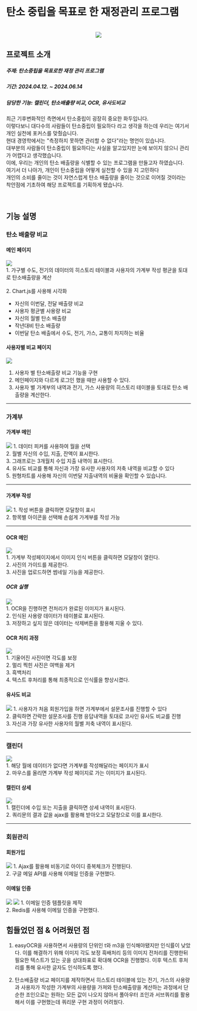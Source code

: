 # 탄소 중립을 목표로 한 재정관리 프로그램
<p align="center">
  <br>
 <img src="https://raw.githubusercontent.com/KangSeongJun98/KangSeongJun98.github.io/main/assets/img/portfolio/detail/Carbonbudget/%EB%A9%94%EC%9D%B8.png">
  <br>
</p>

## 프로젝트 소개

<p align="justify">
<h5>주제: 탄소중립을 목표로한 재정 관리 프로그램</h5>
<h5>기간: 2024.04.12. ~
2024.06.14</h5>
<h5>담당한 기능: 캘린더, 탄소배출량 비교, OCR, 유사도비교</h5>

<p>최근 기후변화적인 측면에서 탄소중립이 굉장히 중요한 화두입니다.<br> 이렇다보니 대다수의 사람들이 탄소중립이 필요하다 라고 생각을 하는데 우리는 여기서 개인 실천에 포커스를 맞췄습니다.<br>
현대 경영학에서는 "측정하지 못하면 관리할 수 없다"라는 명언이 있습니다.<br>
대부분의 사람들이 탄소중립이 필요하다는 사실을 알고있지만 눈에 보이지 않으니 관리가 어렵다고 생각했습니다.<br>
이에, 우리는 개인의 탄소 배출량을 식별할 수 있는 프로그램을 만들고자 하였습니다.<br>
여기서 더 나아가, 개인이 탄소중립을 어떻게 실천할 수 있을 지 고민하다 <br>
개인의 소비를 줄이는 것이 자연스럽게 탄소 배출량을 줄이는 것으로 이어질 것이라는 착안점에 기초하여 해당 프로젝트를 기획하게 됐습니다. 
</p>

</p>
<br>

## 기능 설명
### 탄소 배출량 비교
#### 메인 페이지
<img src="https://raw.githubusercontent.com/KangSeongJun98/KangSeongJun98.github.io/main/assets/img/portfolio/detail/Carbonbudget/%EB%A9%94%EC%9D%B8.png">
<br>
1. 가구별 수도, 전기의 데이터의 히스토리 테이블과 사용자의 가계부 작성 평균을 토대로 탄소배출량을 계산<br /><br />
2. Chart.js를 사용해 시각화<br />

- 자신의 이번달, 전달 배출량 비교<br />
- 사용자 평균별 사용량 비교<br />
- 자신의 월별 탄소 배출량<br />
- 작년대비 탄소 배출량<br />
- 이번달 탄소 배출에서 수도, 전기, 가스, 교통이 차지하는 비율 <br />

#### 사용자별 비교 페이지
<img src="https://raw.githubusercontent.com/KangSeongJun98/KangSeongJun98.github.io/main/assets/img/portfolio/detail/Carbonbudget/%ED%83%84%EC%86%8C%EB%B0%B0%EC%B6%9C%EB%9F%89%EB%B9%84%EA%B5%90.png"><br />
1. 사용자 별 탄소배출량 비교 기능을 구현
2. 메인페이지와 다르게 로그인 했을 때만 사용할 수 있다.
3. 사용자 별 가계부의 내역과 전기, 가스 사용량의 히스토리 테이블을 토대로 탄소 배출량을 계산한다.
<hr>

### 가계부
#### 가계부 메인
<img src="https://raw.githubusercontent.com/KangSeongJun98/KangSeongJun98.github.io/main/assets/img/portfolio/detail/Carbonbudget/%EA%B0%80%EA%B3%84%EB%B6%80.png">
1. 데이터 피커를 사용하여 월을 선택<br />
2. 월별 자신의 수입, 지출, 잔액이 표시한다. <br />
3. 그래프로는 3개월치 수입 지출 내역이 표시한다. <br />
4. 유사도 비교를 통해 자신과 가장 유사한 사용자의 저축 내역을 비교할 수 있다 <br />
5. 원형차트를 사용해 자신의 이번달 지출내역의 비율을 확인할 수 있습니다. <br />
<hr>

#### 가계부 작성
<img src="https://raw.githubusercontent.com/KangSeongJun98/KangSeongJun98.github.io/main/assets/img/portfolio/detail/Carbonbudget/%EA%B0%80%EA%B3%84%EB%B6%80%EC%9E%91%EC%84%B1.png">
1. 작성 버튼을 클릭하면 모달창이 표시<br> 
2. 항목별 아이콘을 선택해 손쉽게 가계부를 작성 가능<br>
<hr>

#### OCR 메인
<img src="https://raw.githubusercontent.com/KangSeongJun98/KangSeongJun98.github.io/main/assets/img/portfolio/detail/Carbonbudget/OCR_main.png">
<br>
1. 가계부 작성페이지에서 이미지 인식 버튼을 클릭하면 모달창이 열린다.<br>
2. 사진의 가이드를 제공한다.<br>
3. 사진을 업로드하면 썸네일 기능을 제공한다.
  
##### OCR 실행
<img src ="https://raw.githubusercontent.com/KangSeongJun98/KangSeongJun98.github.io/main/assets/img/portfolio/detail/Carbonbudget/OCR_do.png">
<br>
1. OCR을 진행하면 전처리가 완료된 이미지가 표시된다.<br>
2. 인식된 사용량 데이터가 테이블로 표시된다.<br>
3. 저장하고 싶지 않은 데이터는 삭제버튼을 활용해 지울 수 있다.<br>

#### OCR 처리 과정
<img src ="https://raw.githubusercontent.com/KangSeongJun98/KangSeongJun98.github.io/main/assets/img/portfolio/detail/Carbonbudget/OCR.png">
<br>
1. 기울어진 사진이면 각도를 보정<br>
2. 멀리 찍힌 사진은 여백을 제거<br>
3. 흑백처리<br>
4. 텍스트 후처리를 통해 최종적으로 인식률을 향상시켰다.<br>

#### 유사도 비교
<img src = https://raw.githubusercontent.com/KangSeongJun98/KangSeongJun98.github.io/main/assets/img/portfolio/detail/Carbonbudget/%EC%9C%A0%EC%82%AC%EB%8F%84%EB%B9%84%EA%B5%90.png>
1. 사용자가 처음 회원가입을 하면 가계부에서 설문조사를 진행할 수 있다 <br />
2. 클릭하면 간략한 설문조사를 진행 응답내역을 토대로 코사인 유사도 비교를 진행<br /> 
3. 자신과 가장 유사한 사용자의 월별 저축 내역이 표시된다. <br />
<hr>

### 캘린더
<img src="https://raw.githubusercontent.com/KangSeongJun98/KangSeongJun98.github.io/main/assets/img/portfolio/detail/Carbonbudget/calendar3.png">
<br>
1. 해당 월에 데이터가 없다면 가계부를 작성해달라는 페이지가 표시<br>
2. 마우스를 올리면 가계부 작성 페이지로 가는 이미지가 표시된다.

#### 캘린더 상세
<img src="https://raw.githubusercontent.com/KangSeongJun98/KangSeongJun98.github.io/main/assets/img/portfolio/detail/Carbonbudget/calendar_detail.png">
<br>
1. 캘린더에 수입 또는 지출을 클릭하면 상세 내역이 표시된다.<br>
2. 쿼리문의 결과 값을 ajax를 활용해 받아오고 모달창으로 이를 표시한다.
<hr>

### 회원관리
#### 회원가입
<img src="https://raw.githubusercontent.com/KangSeongJun98/KangSeongJun98.github.io/main/assets/img/portfolio/detail/Carbonbudget/%ED%9A%8C%EC%9B%90%EA%B0%80%EC%9E%85.png">
1. Ajax를 활용해 비동기로 아이디 중복체크가 진행된다.<br>
2. 구글 메일 API를 사용해 이메일 인증을 구현했다.

#### 이메일 인증
<img src="https://raw.githubusercontent.com/KangSeongJun98/KangSeongJun98.github.io/main/assets/img/portfolio/detail/Carbonbudget/%EC%9D%B4%EB%A9%94%EC%9D%BC%EC%9D%B8%EC%A6%9D.png"> 
<img src="https://raw.githubusercontent.com/KangSeongJun98/KangSeongJun98.github.io/main/assets/img/portfolio/detail/Carbonbudget/redis.png"> 
1. 이메일 인증 템플릿을 제작</br>
2. Redis를 사용해 이메일 인증을 구현했다.

## 힘들었던 점 & 어려웠던 점

 1. easyOCR을 사용하면서 사용량의 단위인 t와 m3을 인식해야됐지만 인식률이 낮았다. 이를 해결하기 위해 이미지 각도 보정 흑배처리 등의 이미지 전처리를 진행한뒤 필요한 텍스트가 있는 곳을 상대좌표로 확대해 OCR을 진행했다.
 이후 텍스트 후처리를 통해 유사한 글자도 인식하도록 했다.

 2. 탄소배출량 비교 페이지를 제작하면서 히스토리 테이블에 있는 전기, 가스의 사용량과
 사용자가 작성한 가계부의 사용량을 가져와 탄소배출량을 계산하는 과정에서 단순한 조인으로는 원하는 모든 값이 나오지 않아서 풀아우터 조인과 서브쿼리를 활용해서 이를 구현했는데 쿼리문 구현 과정이 어려웠다.


<br>
</p>
<br>
